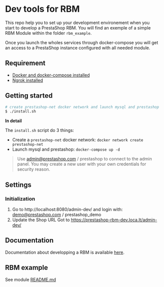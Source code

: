 # Dev tools for RBM

This repo help you to set up your development environement when you start to develop a PrestaShop RBM. You will find an exemple of a simple RBM Module within the folder `rbm_example`.

Once you launch the wholes services through docker-compose you will get an access to a PrestaShop instance configured with all needed module.

## Requirement

* [Docker and docker-compose installed](https://www.docker.com/products/docker-desktop)
* [Ngrok installed](https://ngrok.com/download)

## Getting started


```sh
# create prestashop-net docker network and launch mysql and prestashop
$ ./install.sh
```

**In detail**

The `install.sh` script do 3 things: 
- Create a `prestashop-net` docker network: `docker network create prestashop-net`
- Launch mysql and prestashop: `docker-compose up -d`


> Use admin@prestashop.com / prestashop to connect to the admin panel. You may create a new user with your own credentials for security reason.


## Settings

### Initialization

1. Go to http://localhost:8080/admin-dev/ and login with: demo@prestashop.com / prestashop_demo
2. Update the Shop URL 
Got to https://prestashop-rbm-dev.loca.lt/admin-dev/


## Documentation

Documentation about developping a RBM is available [here](https://billing-docs.netlify.app/).

## RBM example

See module [README.md](/modules/rbm_example/README.md)
